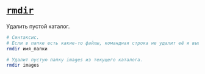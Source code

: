 # [`rmdir`](./index.md)

Удалить пустой каталог.

```bash
# Синтаксис.
# Если в папке есть какие-то файлы, командная строка не удалит её и выведет сообщение, что папка не пуста.
rmdir имя_папки

# Удалит пустую папку images из текущего каталога.
rmdir images
```
